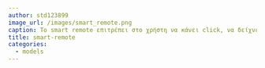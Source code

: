 ```yaml
---
author: std123899
image_url: /images/smart_remote.png
caption: Το smart remote επιτρέπει στο χρήστη να κάνει click, να δείχνει στην οθόνη, να πληκτορολογεί χαρακτήρες, να κάνει scroll και να χρησιμοποιεί φωνητικές εντολες. Συνεργάζεται με το λέιτουργικό σύστημα της τηλεόρασης και επιτρέπει τη λειτουργία του μενούμ των εφαρμογών και του browser της τηλεόρασης απομακρυσμένα.
title: smart-remote
categories:
  - models
---
```


